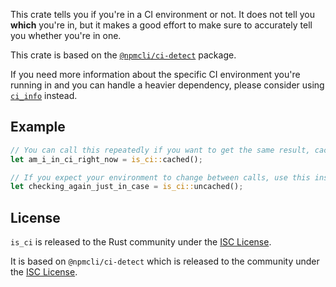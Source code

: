 This crate tells you if you're in a CI environment or not. It does not tell
you **which** you're in, but it makes a good effort to make sure to accurately
tell you whether you're in one.

This crate is based on the
[`@npmcli/ci-detect`](https://npm.im/@npmcli/ci-detect) package.

If you need more information about the specific CI environment you're running
in and you can handle a heavier dependency, please consider using
[`ci_info`](https://crates.io/crates/ci_info) instead.

## Example

```rust
// You can call this repeatedly if you want to get the same result, cached.
let am_i_in_ci_right_now = is_ci::cached();

// If you expect your environment to change between calls, use this instead:
let checking_again_just_in_case = is_ci::uncached();
```

## License

`is_ci` is released to the Rust community under the [ISC License](./LICENSE).

It is based on `@npmcli/ci-detect` which is released to the community under
the [ISC License](https://github.com/npm/ci-detect/blob/main/LICENSE).
